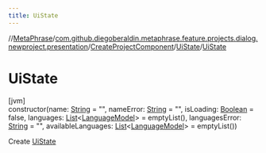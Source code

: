 ```yaml
---
title: UiState
---
```

//[MetaPhrase](../../../../index.html)/[com.github.diegoberaldin.metaphrase.feature.projects.dialog.newproject.presentation](../../index.html)/[CreateProjectComponent](../index.html)/[UiState](index.html)/[UiState](-ui-state.html)



# UiState



[jvm]\
constructor(name: [String](https://kotlinlang.org/api/latest/jvm/stdlib/kotlin/-string/index.html) = &quot;&quot;, nameError: [String](https://kotlinlang.org/api/latest/jvm/stdlib/kotlin/-string/index.html) = &quot;&quot;, isLoading: [Boolean](https://kotlinlang.org/api/latest/jvm/stdlib/kotlin/-boolean/index.html) = false, languages: [List](https://kotlinlang.org/api/latest/jvm/stdlib/kotlin.collections/-list/index.html)&lt;[LanguageModel](../../../com.github.diegoberaldin.metaphrase.domain.language.data/-language-model/index.html)&gt; = emptyList(), languagesError: [String](https://kotlinlang.org/api/latest/jvm/stdlib/kotlin/-string/index.html) = &quot;&quot;, availableLanguages: [List](https://kotlinlang.org/api/latest/jvm/stdlib/kotlin.collections/-list/index.html)&lt;[LanguageModel](../../../com.github.diegoberaldin.metaphrase.domain.language.data/-language-model/index.html)&gt; = emptyList())



Create [UiState](index.html)




